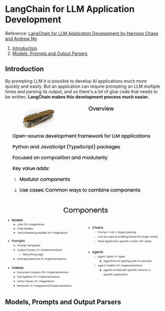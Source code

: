 # LangChain for LLM Application Development

Reference: <a href="https://www.deeplearning.ai/short-courses/langchain-for-llm-application-development/">LangChain for LLM Application Development by Harrison Chase and Andrew Ng</a>

1. [Introduction](#1)
2. [Models, Prompts and Output Parsers](#2)

<a name="1"></a>
## Introduction 

By prompting LLM it is possible to develop AI applications much more quickly and easily. But an application can require prompting an LLM multiple times and parsing its output, and so there's a lot of glue code that needs to be written. **LangChain makes this development process much easier.**

![](https://github.com/DanialArab/images/blob/main/LLM/overview.PNG)

![](https://github.com/DanialArab/images/blob/main/LLM/components.PNG)

<a name="2"></a>
## Models, Prompts and Output Parsers
